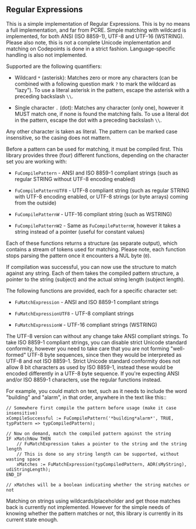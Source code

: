 ## Regular Expressions

This is a simple implementation of Regular Expressions. This is by no means a full implementation, and far from PCRE.
Simple matching with wildcard is implemented, for both ANSI (ISO 8859-1), UTF-8 and UTF-16 (WSTRING).
Please also note, this is not a complete Unicode implementation and matching on Codepoints is done in a strict fashion.
Language-specific handling is also not implemented.

Supported are the following quantifiers:

- Wildcard `*` (asterisk):
  Matches zero or more any characters (can be combined with a following question mark `?` to mark the wildcard as "lazy").
  To use a literal asterisk in the pattern, escape the asterisk with a preceding backslash `\\`.

- Single character `.` (dot):
  Matches any character (only one), however it MUST match one, if none is found the matching fails.
  To use a literal dot in the pattern, escape the dot with a preceding backslash `\\`.

Any other character is taken as literal. The pattern can be marked case insensitive, so the casing does not mattern.

Before a pattern can be used for matching, it must be compiled first. This library provides three (four) different functions, depending on the character set you are working with:

- `FuCompilePattern` - ANSI and ISO 8859-1 compliant strings (such as regular STRING without UTF-8 encoding enabled)

- `FuCompilePatternUTF8` - UTF-8 compliant string (such as regular STRING with UTF-8 encoding enabled, or UTF-8 strings (or byte arrays) coming from the outside)

- `FuCompilePatternW` -  UTF-16 compliant string (such as WSTRING)

- `FuCompilePatternW2` -  Same as `FuCompilePatternW`, however it takes a string instead of a pointer (useful for constant values)

Each of these functions returns a structure (as separate output), which contains a stream of tokens used for matching. Please note, each function stops parsing the pattern once it encounters a NUL byte (`0`).

If compilation was successful, you can now use the structure to match against any string. Each of them takes the compiled pattern structure, a pointer to the string (subject) and the actual string length (subject length).

The following functions are provided, each for a specific character set:

- `FuMatchExpression` - ANSI and ISO 8859-1 compliant strings

- `FuMatchExpressionUTF8` - UTF-8 compliant strings

- `FuMatchExpressionW` - UTF-16 compliant strings (WSTRING)

The UTF-8 version can without any change take ANSI compliant strings. To take ISO 8859-1 compliant strings, you can disable strict Unicode standard conformity, however you need to take care that you are not forming "well-formed" UTF-8 byte sequences, since then they would be interpreted as UTF-8 and not ISO 8859-1.
Strict Unicode standard conformity does not allow 8 bit characters as used by ISO 8859-1, instead these would be encoded differently in a UTF-8 byte sequence. If you're expecting ANSI and/or ISO 8859-1 characters, use the regular functions instead.

For example, you could match on text, such as it needs to include the word "building" and "alarm", in that order, anywhere in the text like this::

```
// Somewhere first compile the pattern before usage (make it case insensitive)
xCompileSuccessful := FuCompilePattern('*building*alarm*', TRUE, typPattern => typCompiledPattern);

// Now on demand, match the compiled pattern against the string
IF xMatchNow THEN
    // FuMatchExpression takes a pointer to the string and the string length
    // This is done so any string length can be supported, without wasting space
    xMatches := FuMatchExpression(typCompiledPattern, ADR(sMyString), udiStringLength);
END_IF

// xMatches will be a boolean indicating whether the string matches or not
```

Matching on strings using wildcards/placeholder and get those matches back is currently not implemented. However for the simple needs of knowing whether the pattern matches or not, this library is currently in its current state enough.